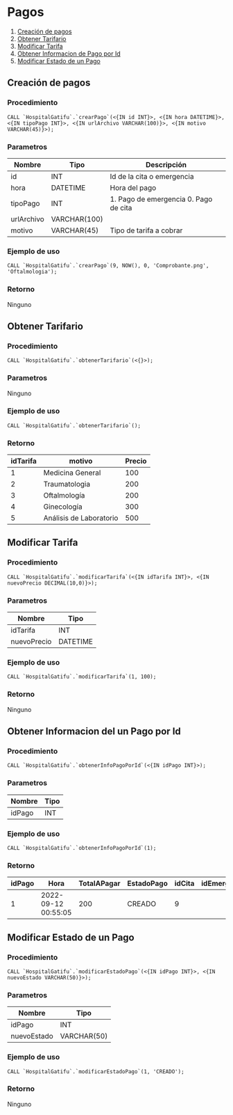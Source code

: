 # Pagos

1. [Creación de pagos](#crear_pago)
2. [Obtener Tarifario](#obtener_tarifario)
3. [Modificar Tarifa](#modificar_tarifa)
4. [Obtener Informacion de Pago por Id](#pago_id)
5. [Modificar Estado de un Pago](#modificar_estado_pago)


## Creación de pagos <div id="crear_pago"></div>
### Procedimiento
```
CALL `HospitalGatifu`.`crearPago`(<{IN id INT}>, <{IN hora DATETIME}>, <{IN tipoPago INT}>, <{IN urlArchivo VARCHAR(100)}>, <{IN motivo VARCHAR(45)}>);
```

### Parametros 
| Nombre       | Tipo         | Descripción |
| ------------ | ------------ | -------- |
| id        | INT | Id de la cita o emergencia |
| hora         | DATETIME  | Hora del pago | 
| tipoPago      | INT | 1. Pago de emergencia 0. Pago de cita |
| urlArchivo    | VARCHAR(100) | |
| motivo     | VARCHAR(45) | Tipo de tarifa a cobrar |


### Ejemplo de uso
```
CALL `HospitalGatifu`.`crearPago`(9, NOW(), 0, 'Comprobante.png', 'Oftalmologia');
```

### Retorno 
Ninguno

## Obtener Tarifario <div id="obtener_tarifario"></div>
### Procedimiento
```
CALL `HospitalGatifu`.`obtenerTarifario`(<{}>);
```

### Parametros 
Ninguno


### Ejemplo de uso
```
CALL `HospitalGatifu`.`obtenerTarifario`();
```

### Retorno 
| idTarifa | motivo |  Precio |
|----------|--------|---------|
| 1 | Medicina  General | 100 | 
| 2 | Traumatologia | 200 |
| 3 | Oftalmología | 200 |
| 4 | Ginecología | 300 |
| 5 | Análisis de Laboratorio | 500 |


## Modificar Tarifa <div id="modificar_tarifa"></div>
### Procedimiento
```
CALL `HospitalGatifu`.`modificarTarifa`(<{IN idTarifa INT}>, <{IN nuevoPrecio DECIMAL(10,0)}>);
```

### Parametros 
| Nombre       | Tipo         |
| ------------ | ------------ |
| idTarifa| INT |
| nuevoPrecio| DATETIME  |


### Ejemplo de uso
```
CALL `HospitalGatifu`.`modificarTarifa`(1, 100);
```

### Retorno 
Ninguno

## Obtener Informacion del un Pago por Id <div id="pago_id"></div>
### Procedimiento
```
CALL `HospitalGatifu`.`obtenerInfoPagoPorId`(<{IN idPago INT}>);
```

### Parametros 
| Nombre       | Tipo         |
| ------------ | ------------ |
| idPago | INT |


### Ejemplo de uso
```
CALL `HospitalGatifu`.`obtenerInfoPagoPorId`(1);
```

### Retorno 
| idPago | Hora | TotalAPagar | EstadoPago | idCita | idEmergencia |
|--------|------|-------------|------------|--------|--------------|
| 1 | 2022-09-12 00:55:05 | 200 | CREADO | 9 |


## Modificar Estado de un Pago <div id="modificar_estado_pago"></div>
### Procedimiento
```
CALL `HospitalGatifu`.`modificarEstadoPago`(<{IN idPago INT}>, <{IN nuevoEstado VARCHAR(50)}>);
```

### Parametros 
| Nombre | Tipo |
| ------------ | ------------ |
| idPago | INT |
| nuevoEstado | VARCHAR(50) |


### Ejemplo de uso
```
CALL `HospitalGatifu`.`modificarEstadoPago`(1, 'CREADO');
```

### Retorno 
Ninguno